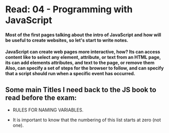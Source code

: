 # Read: 04 - Programming with JavaScript


#### Most of the first pages talking about the intro of JavaScript and how will be useful to create websites, so let's start to write notes.

#### JavaScript can create web pages more interactive, how? Its can access content like to select any element, attribute, or text from an HTML page, its can add elements attributes, and text to the page, or remove them Also, can specify a set of steps for the browser to follow, and can specify that a script should run when a specific event has occurred.

## Some main Titles I need back to the JS book to read before the exam:

* RULES FOR NAMING VARIABLES.

* It is important to know that the numbering of this list starts at zero (not one).

